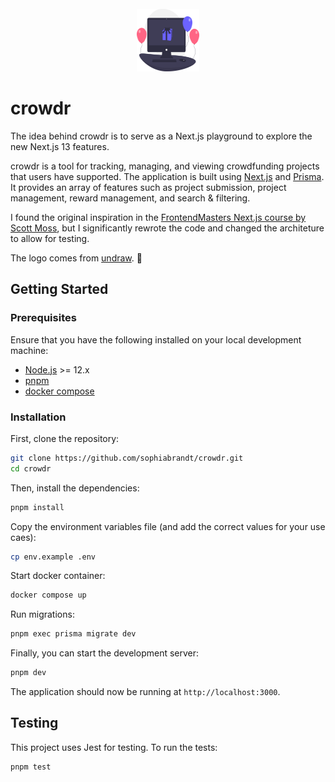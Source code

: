 <br />
<div align="center">
  <a href="https://github.com/sophiabrandt/crowdr">
    <img src="assets/images/logo.svg" alt="appreciation logo" width="100" height="100">
  </a>
</div>

# crowdr

The idea behind crowdr is to serve as a Next.js playground to explore the new Next.js 13 features.

crowdr is a tool for tracking, managing, and viewing crowdfunding projects that users have supported. The application is built using [Next.js](https://nextjs.org) and [Prisma](https://www.prisma.io/). It provides an array of features such as project submission, project management, reward management, and search & filtering.

I found the original inspiration in the [FrontendMasters Next.js course by Scott Moss](https://frontendmasters.com/courses/fullstack-app-next-v2/dashboard-home-page/), but I significantly rewrote the code and changed the architeture to allow for testing.

The logo comes from [undraw](https://undraw.co/). 🩷

## Getting Started

### Prerequisites

Ensure that you have the following installed on your local development machine:

- [Node.js](https://nodejs.org/en/) >= 12.x
- [pnpm](https://pnpm.io)
- [docker compose](https://docs.docker.com/compose/)

### Installation

First, clone the repository:

```bash
git clone https://github.com/sophiabrandt/crowdr.git
cd crowdr
```

Then, install the dependencies:

```bash
pnpm install
```

Copy the environment variables file (and add the correct values for your use caes):

```bash
cp env.example .env
```

Start docker container:

```bash
docker compose up
```

Run migrations:

```bash
pnpm exec prisma migrate dev
```

Finally, you can start the development server:

```bash
pnpm dev
```

The application should now be running at `http://localhost:3000`.

## Testing

This project uses Jest for testing. To run the tests:

```bash
pnpm test
```
